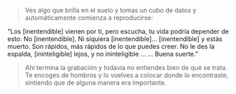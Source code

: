 > Ves algo que brilla en el suelo y tomas un cubo de datos y automáticamente comienza a reproducirse:

 "Los [inentendible] vienen por ti, pero escucha, tu vida podría depender de esto:
 No [inentendible].
 Ni siquiera [inentendible]...
 [inentendible] y estás muerto.
 Son rápidos, más rápidos de lo que puedes creer.  No le des la espalda, [ininteligible] lejos, y no ininteligible
 ...
 ...
 Buena suerte."
  
 > Ahí termina la grabación y todavía no entiendes bien de qué se trata.  Te encoges de hombros y lo vuelves a colocar donde lo encontraste, sintiendo que de alguna manera era importante.
